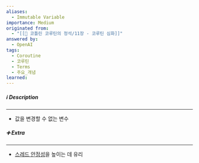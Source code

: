 ```yaml
---
aliases:
  - Immutable Variable
importance: Medium
originated from:
  - "[[📘 코틀린 코루틴의 정석/11장 - 코루틴 심화]]"
answered by:
  - OpenAI
tags:
  - Coroutine
  - 코루틴
  - Terms
  - 주요_개념
learned:
---
```

##### ℹ️ Description
---
- 값을 변경할 수 없는 변수

##### ➕ Extra
---
- [스레드 안정성](스레드%20안정성.md)을 높이는 데 유리
